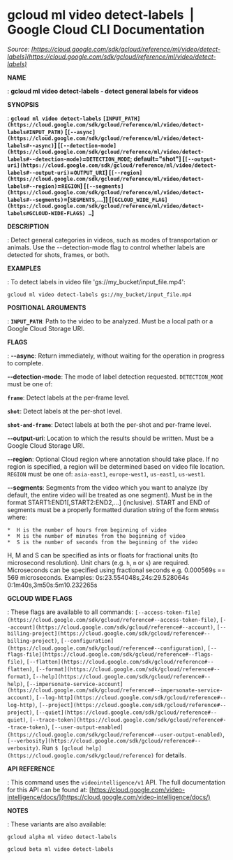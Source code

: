 # gcloud ml video detect-labels  |  Google Cloud CLI Documentation

*Source: [https://cloud.google.com/sdk/gcloud/reference/ml/video/detect-labels](https://cloud.google.com/sdk/gcloud/reference/ml/video/detect-labels)*

**NAME**

: **gcloud ml video detect-labels - detect general labels for videos**

**SYNOPSIS**

: **`gcloud ml video detect-labels` `[INPUT_PATH](https://cloud.google.com/sdk/gcloud/reference/ml/video/detect-labels#INPUT_PATH)` [`[--async](https://cloud.google.com/sdk/gcloud/reference/ml/video/detect-labels#--async)`] [`[--detection-mode](https://cloud.google.com/sdk/gcloud/reference/ml/video/detect-labels#--detection-mode)`=`DETECTION_MODE`; default="shot"] [`[--output-uri](https://cloud.google.com/sdk/gcloud/reference/ml/video/detect-labels#--output-uri)`=`OUTPUT_URI`] [`[--region](https://cloud.google.com/sdk/gcloud/reference/ml/video/detect-labels#--region)`=`REGION`] [`[--segments](https://cloud.google.com/sdk/gcloud/reference/ml/video/detect-labels#--segments)`=[`SEGMENTS`,…]] [`[GCLOUD_WIDE_FLAG](https://cloud.google.com/sdk/gcloud/reference/ml/video/detect-labels#GCLOUD-WIDE-FLAGS) …`]**

**DESCRIPTION**

: Detect general categories in videos, such as modes of transportation or animals.
Use the --detection-mode flag to control whether labels are detected for shots,
frames, or both.

**EXAMPLES**

: To detect labels in video file 'gs://my_bucket/input_file.mp4':

```
gcloud ml video detect-labels gs://my_bucket/input_file.mp4
```

**POSITIONAL ARGUMENTS**

: **`INPUT_PATH`**:
Path to the video to be analyzed. Must be a local path or a Google Cloud Storage
URI.

**FLAGS**

: **--async**:
Return immediately, without waiting for the operation in progress to complete.

**--detection-mode**:
The mode of label detection requested. `DETECTION_MODE`
must be one of:

**`frame`**:
Detect labels at the per-frame level.

**`shot`**:
Detect labels at the per-shot level.

**`shot-and-frame`**:
Detect labels at both the per-shot and per-frame level.

**--output-uri**:
Location to which the results should be written. Must be a Google Cloud Storage
URI.

**--region**:
Optional Cloud region where annotation should take place. If no region is
specified, a region will be determined based on video file location.
`REGION` must be one of: `asia-east1`,
`europe-west1`, `us-east1`, `us-west1`.

**--segments**:
Segments from the video which you want to analyze (by default, the entire video
will be treated as one segment). Must be in the format
START1:END1[,START2:END2,…] (inclusive). START and END of segments must
be a properly formatted duration string of the form `HhMmSs` where:

```
*  H is the number of hours from beginning of video
*  M is the number of minutes from the beginning of video
*  S is the number of seconds from the beginning of the video
```

H, M and S can be specified as ints or floats for fractional units (to
microsecond resolution). Unit chars (e.g. `h`, `m` or
`s`) are required. Microseconds can be specified using fractional
seconds e.g. 0.000569s == 569 microseconds.
Examples:
0s:23.554048s,24s:29.528064s
0:1m40s,3m50s:5m10.232265s

**GCLOUD WIDE FLAGS**

: These flags are available to all commands: `[--access-token-file](https://cloud.google.com/sdk/gcloud/reference#--access-token-file)`,
`[--account](https://cloud.google.com/sdk/gcloud/reference#--account)`, `[--billing-project](https://cloud.google.com/sdk/gcloud/reference#--billing-project)`,
`[--configuration](https://cloud.google.com/sdk/gcloud/reference#--configuration)`,
`[--flags-file](https://cloud.google.com/sdk/gcloud/reference#--flags-file)`,
`[--flatten](https://cloud.google.com/sdk/gcloud/reference#--flatten)`, `[--format](https://cloud.google.com/sdk/gcloud/reference#--format)`, `[--help](https://cloud.google.com/sdk/gcloud/reference#--help)`, `[--impersonate-service-account](https://cloud.google.com/sdk/gcloud/reference#--impersonate-service-account)`,
`[--log-http](https://cloud.google.com/sdk/gcloud/reference#--log-http)`,
`[--project](https://cloud.google.com/sdk/gcloud/reference#--project)`, `[--quiet](https://cloud.google.com/sdk/gcloud/reference#--quiet)`, `[--trace-token](https://cloud.google.com/sdk/gcloud/reference#--trace-token)`, `[--user-output-enabled](https://cloud.google.com/sdk/gcloud/reference#--user-output-enabled)`,
`[--verbosity](https://cloud.google.com/sdk/gcloud/reference#--verbosity)`.
Run `$ [gcloud help](https://cloud.google.com/sdk/gcloud/reference)` for details.

**API REFERENCE**

: This command uses the `videointelligence/v1` API. The full
documentation for this API can be found at: [https://cloud.google.com/video-intelligence/docs/](https://cloud.google.com/video-intelligence/docs/)

**NOTES**

: These variants are also available:

```
gcloud alpha ml video detect-labels
```

```
gcloud beta ml video detect-labels
```